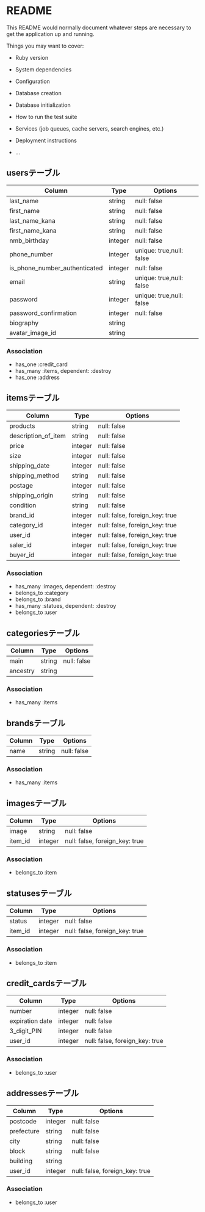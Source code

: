 
# README

This README would normally document whatever steps are necessary to get the
application up and running.

Things you may want to cover:

* Ruby version

* System dependencies

* Configuration

* Database creation

* Database initialization

* How to run the test suite

* Services (job queues, cache servers, search engines, etc.)

* Deployment instructions

* ...



## usersテーブル
|Column|Type|Options|
|------|----|-------|
|last_name|string|null: false|
|first_name|string|null: false|
|last_name_kana|string|null: false|
|first_name_kana|string|null: false|
|nmb_birthday|integer|null: false|
|phone_number|integer|unique: true,null: false|
|is_phone_number_authenticated|integer|null: false|
|email|string|unique: true,null: false|
|password|integer|unique: true,null: false|
|password_confirmation|integer|null: false|
|biography|string||
|avatar_image_id|string||


### Association
- has_one :credit_card
- has_many :items, dependent: :destroy
- has_one :address



## itemsテーブル
|Column|Type|Options|
|------|----|-------|
|products|string|null: false|
|description_of_item|string|null: false|
|price|integer|null: false|
|size|integer|null: false|
|shipping_date|integer|null: false| 
|shipping_method|string|null: false|
|postage|integer|null: false| 
|shipping_origin|string|null: false|  
|condition|string|null: false|
|brand_id|integer|null: false, foreign_key: true|
|category_id|integer|null: false, foreign_key: true|
|user_id|integer|null: false, foreign_key: true|
|saler_id|integer|null: false, foreign_key: true|
|buyer_id|integer|null: false, foreign_key: true|


### Association
- has_many :images, dependent: :destroy
- belongs_to :category
- belongs_to :brand
- has_many :statues, dependent: :destroy
- belongs_to :user



## categoriesテーブル
|Column|Type|Options|
|------|----|-------|
|main|string|null: false|
|ancestry|string||


### Association
- has_many :items



## brandsテーブル
|Column|Type|Options|
|------|----|-------|
|name|string|null: false|

### Association
- has_many :items



## imagesテーブル
|Column|Type|Options|
|------|----|-------|
|image|string|null: false|
|item_id|integer|null: false, foreign_key: true|

### Association
- belongs_to :item


## statusesテーブル
|Column|Type|Options|
|------|----|-------|
|status|integer|null: false|  
|item_id|integer|null: false, foreign_key: true|

### Association
- belongs_to :item


## credit_cardsテーブル
|Column|Type|Options|
|------|----|-------|
|number|integer|null: false|
|expiration date|integer|null: false|
|3_digit_PIN|integer|null: false|
|user_id|integer|null: false, foreign_key: true|


### Association
- belongs_to :user

## addressesテーブル
|Column|Type|Options|
|------|----|-------|
|postcode|integer|null: false|
|prefecture|string|null: false|
|city|string|null: false|
|block|string|null: false|
|building|string||
|user_id|integer|null: false, foreign_key: true|

### Association
- belongs_to :user

